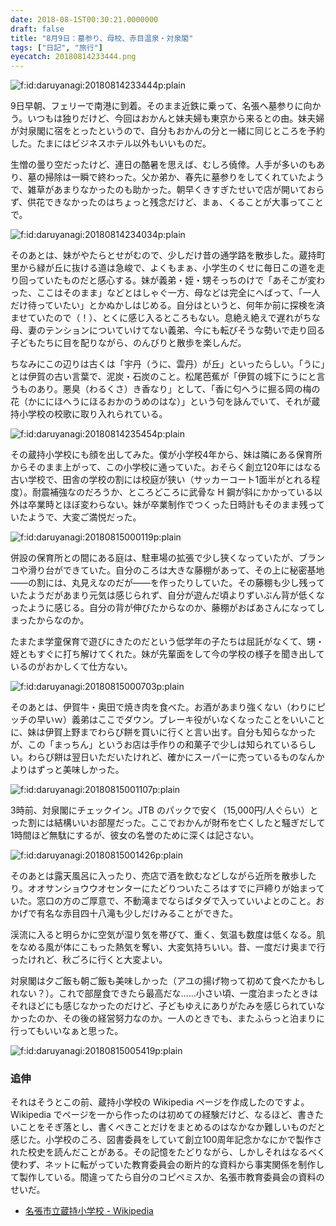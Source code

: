 ```yaml
---
date: 2018-08-15T00:30:21.0000000
draft: false
title: "8月9日：墓参り、母校、赤目温泉・対泉閣"
tags: ["日記", "旅行"]
eyecatch: 20180814233444.png
---
```

<p><span itemscope itemtype="http://schema.org/Photograph"><img src="20180814233444.png" alt="f:id:daruyanagi:20180814233444p:plain" title="f:id:daruyanagi:20180814233444p:plain" class="hatena-fotolife" itemprop="image"></span></p><p>9日早朝、フェリーで南港に到着。そのまま近鉄に乗って、名張へ墓参りに向かう。いつもは独りだけど、今回はおかんと妹夫婦も東京から来るとの由。妹夫婦が対泉閣に宿をとったというので、自分もおかんの分と一緒に同じところを予約した。たまにはビジネスホテル以外もいいものだ。</p><p>生憎の曇り空だったけど、連日の酷暑を思えば、むしろ僥倖。人手が多いのもあり、墓の掃除は一瞬で終わった。父か弟か、春先に墓参りをしてくれていたようで、雑草があまりなかったのも助かった。朝早くきすぎたせいで店が開いておらず、供花できなかったのはちょっと残念だけど、まぁ、くることが大事ってことで。</p><p><span itemscope itemtype="http://schema.org/Photograph"><img src="20180814234034.png" alt="f:id:daruyanagi:20180814234034p:plain" title="f:id:daruyanagi:20180814234034p:plain" class="hatena-fotolife" itemprop="image"></span></p><p>そのあとは、妹がやたらとせがむので、少しだけ昔の通学路を散歩した。蔵持町里から緑が丘に抜ける道は急峻で、よくもまぁ、小学生のくせに毎日この道を走り回っていたものだと感心する。妹が義弟・姪・甥そっちのけで「あそこが変わった、ここはそのまま」などとはしゃぐ一方、母などは完全にへばって、「一人だけ待っていたい」とかぬかしはじめる。自分はというと、何年か前に探検を済ませていたので（！）、とくに感じ入るところもない。息絶え絶えで遅れがちな母、妻のテンションについていけてない義弟、今にも転びそうな勢いで走り回る子どもたちに目を配りながら、のんびりと散歩を楽しんだ。</p><p>ちなみにこの辺りは古くは「宇丹（うに、雲丹）が丘」といったらしい。「うに」とは伊賀の古い言葉で、泥炭・石炭のこと。松尾芭蕉が「伊賀の城下にうにと言うものあり。悪臭（わるくさ）き香なり」として、「香に匂へうに掘る岡の梅の花（かににほへうにほるおかのうめのはな）」という句を詠んでいて、それが蔵持小学校の校歌に取り入れられている。</p><p><span itemscope itemtype="http://schema.org/Photograph"><img src="20180814235454.png" alt="f:id:daruyanagi:20180814235454p:plain" title="f:id:daruyanagi:20180814235454p:plain" class="hatena-fotolife" itemprop="image"></span></p><p>その蔵持小学校にも顔を出してみた。僕が小学校4年から、妹は隣にある保育所からそのまま上がって、この小学校に通っていた。おそらく創立120年にはなる古い学校で、田舎の学校の割には校庭が狭い（サッカーコート1面半がとれる程度）。耐震補強なのだろうか、ところどころに武骨な H 鋼が斜にかかっている以外は卒業時とほぼ変わらない。妹が卒業制作でつくった日時計もそのまま残っていたようで、大変ご満悦だった。</p><p><span itemscope itemtype="http://schema.org/Photograph"><img src="20180815000119.png" alt="f:id:daruyanagi:20180815000119p:plain" title="f:id:daruyanagi:20180815000119p:plain" class="hatena-fotolife" itemprop="image"></span></p><p>併設の保育所との間にある庭は、駐車場の拡張で少し狭くなっていたが、ブランコや滑り台ができていた。自分のころは大きな藤棚があって、その上に秘密基地――の割には、丸見えなのだが――を作ったりしていた。その藤棚も少し残っていたようだがあまり元気は感じられず、自分が遊んだ頃よりずいぶん背が低くなったように感じる。自分の背が伸びたからなのか、藤棚がおばあさんになってしまったからなのか。</p><p>たまたま学童保育で遊びにきたのだという低学年の子たちは屈託がなくて、甥・姪ともすぐに打ち解けてくれた。妹が先輩面をして今の学校の様子を聞き出しているのがおかしくて仕方ない。</p><p><span itemscope itemtype="http://schema.org/Photograph"><img src="20180815000703.png" alt="f:id:daruyanagi:20180815000703p:plain" title="f:id:daruyanagi:20180815000703p:plain" class="hatena-fotolife" itemprop="image"></span></p><p>そのあとは、伊賀牛・奥田で焼き肉を食べた。お酒があまり強くない（わりにピッチの早いｗ）義弟はここでダウン。ブレーキ役がいなくなったことをいいことに、妹は伊賀上野までわらび餅を買いに行くと言い出す。自分も知らなかったが、この「まっちん」というお店は手作りの和菓子で少しは知られているらしい。わらび餅は翌日いただいたけれど、確かにスーパーに売っているものなんかよりはずっと美味しかった。</p><p><span itemscope itemtype="http://schema.org/Photograph"><img src="20180815001107.png" alt="f:id:daruyanagi:20180815001107p:plain" title="f:id:daruyanagi:20180815001107p:plain" class="hatena-fotolife" itemprop="image"></span></p><p>3時前、対泉閣にチェックイン。JTB のパックで安く（15,000円/人ぐらい）とった割には結構いいお部屋だった。ここでおかんが財布を亡くしたと騒ぎだして1時間ほど無駄にするが、彼女の名誉のために深くは記さない。</p><p><span itemscope itemtype="http://schema.org/Photograph"><img src="20180815001426.png" alt="f:id:daruyanagi:20180815001426p:plain" title="f:id:daruyanagi:20180815001426p:plain" class="hatena-fotolife" itemprop="image"></span></p><p>そのあとは露天風呂に入ったり、売店で酒を飲むなどしながら近所を散歩したり。オオサンショウウオセンターにたどりついたころはすでに戸締りが始まっていた。窓口の方のご厚意で、不動滝までならばタダで入っていいよとのこと。おかげで有名な赤目四十八滝も少しだけみることができた。</p><p>渓流に入ると明らかに空気が湿り気を帯びて、重く、気温も数度は低くなる。肌をなめる風が体にこもった熱気を奪い、大変気持ちいい。昔、一度だけ奥まで行ったけれど、秋ごろに行くと大変よい。</p><p>対泉閣は夕ご飯も朝ご飯も美味しかった（アユの揚げ物って初めて食べたかもしれない？）。これで部屋食できたら最高だな……小さい頃、一度泊まったときはそれほどにも感じなかったのだけど、子どもゆえにありがたみを感じられていなかったのか、その後の経営努力なのか。一人のときでも、またふらっと泊まりに行ってもいいなぁと思った。</p><p><span itemscope itemtype="http://schema.org/Photograph"><img src="20180815005419.png" alt="f:id:daruyanagi:20180815005419p:plain" title="f:id:daruyanagi:20180815005419p:plain" class="hatena-fotolife" itemprop="image"></span><br />
</p>

<div class="section">
<h3>追伸</h3>
<p>それはそうとこの前、蔵持小学校の Wikipedia ページを作成したのですよ。Wikipedia でページを一から作ったのは初めての経験だけど、なるほど、書きたいことをそぎ落とし、書くべきことだけをまとめるのはなかなか難しいものだと感じた。小学校のころ、図書委員をしていて創立100周年記念かなにかで製作された校史を読んだことがある。その記憶をたどりながら、しかしそれはなるべく使わず、ネットに転がっていた教育委員会の断片的な資料から事実関係を制作して製作している。間違ってたら自分のコピペミスか、名張市教育委員会の資料のせいだ。</p>

<ul>
<li><a href="https://ja.wikipedia.org/wiki/%E5%90%8D%E5%BC%B5%E5%B8%82%E7%AB%8B%E8%94%B5%E6%8C%81%E5%B0%8F%E5%AD%A6%E6%A0%A1">&#x540D;&#x5F35;&#x5E02;&#x7ACB;&#x8535;&#x6301;&#x5C0F;&#x5B66;&#x6821; - Wikipedia</a></li>
</ul>
</div>
